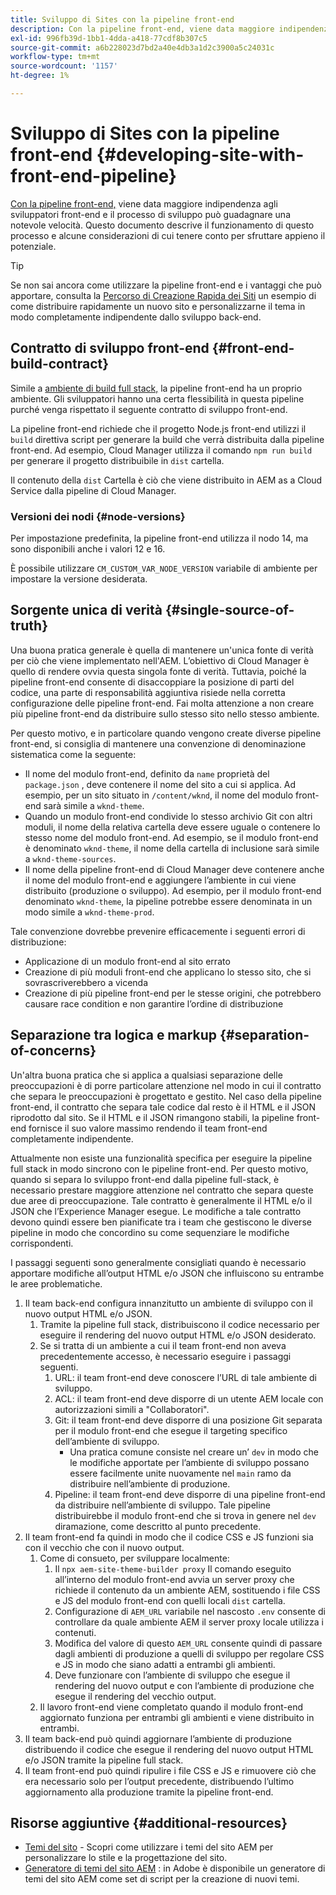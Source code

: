 ```yaml
---
title: Sviluppo di Sites con la pipeline front-end
description: Con la pipeline front-end, viene data maggiore indipendenza agli sviluppatori front-end e il processo di sviluppo può guadagnare una notevole velocità. Questo documento descrive alcune considerazioni particolari del processo di sviluppo front-end che devono essere fornite.
exl-id: 996fb39d-1bb1-4dda-a418-77cdf8b307c5
source-git-commit: a6b228023d7bd2a40e4db3a1d2c3900a5c24031c
workflow-type: tm+mt
source-wordcount: '1157'
ht-degree: 1%

---
```



# Sviluppo di Sites con la pipeline front-end {#developing-site-with-front-end-pipeline}

[Con la pipeline front-end,](/help/implementing/cloud-manager/configuring-pipelines/introduction-ci-cd-pipelines.md#front-end) viene data maggiore indipendenza agli sviluppatori front-end e il processo di sviluppo può guadagnare una notevole velocità. Questo documento descrive il funzionamento di questo processo e alcune considerazioni di cui tenere conto per sfruttare appieno il potenziale.

>[!TIP]
>
>Se non sai ancora come utilizzare la pipeline front-end e i vantaggi che può apportare, consulta la [Percorso di Creazione Rapida dei Siti](/help/journey-sites/quick-site/overview.md) un esempio di come distribuire rapidamente un nuovo sito e personalizzarne il tema in modo completamente indipendente dallo sviluppo back-end.

## Contratto di sviluppo front-end {#front-end-build-contract}

Simile a [ambiente di build full stack,](/help/implementing/cloud-manager/getting-access-to-aem-in-cloud/build-environment-details.md) la pipeline front-end ha un proprio ambiente. Gli sviluppatori hanno una certa flessibilità in questa pipeline purché venga rispettato il seguente contratto di sviluppo front-end.

La pipeline front-end richiede che il progetto Node.js front-end utilizzi il `build` direttiva script per generare la build che verrà distribuita dalla pipeline front-end. Ad esempio, Cloud Manager utilizza il comando `npm run build` per generare il progetto distribuibile in `dist` cartella.

Il contenuto della `dist` Cartella è ciò che viene distribuito in AEM as a Cloud Service dalla pipeline di Cloud Manager.

### Versioni dei nodi {#node-versions}

Per impostazione predefinita, la pipeline front-end utilizza il nodo 14, ma sono disponibili anche i valori 12 e 16.

È possibile utilizzare `CM_CUSTOM_VAR_NODE_VERSION` variabile di ambiente per impostare la versione desiderata.

## Sorgente unica di verità {#single-source-of-truth}

Una buona pratica generale è quella di mantenere un&#39;unica fonte di verità per ciò che viene implementato nell&#39;AEM. L’obiettivo di Cloud Manager è quello di rendere ovvia questa singola fonte di verità. Tuttavia, poiché la pipeline front-end consente di disaccoppiare la posizione di parti del codice, una parte di responsabilità aggiuntiva risiede nella corretta configurazione delle pipeline front-end. Fai molta attenzione a non creare più pipeline front-end da distribuire sullo stesso sito nello stesso ambiente.

Per questo motivo, e in particolare quando vengono create diverse pipeline front-end, si consiglia di mantenere una convenzione di denominazione sistematica come la seguente:

* Il nome del modulo front-end, definito da `name` proprietà del `package.json` , deve contenere il nome del sito a cui si applica. Ad esempio, per un sito situato in `/content/wknd`, il nome del modulo front-end sarà simile a `wknd-theme`.
* Quando un modulo front-end condivide lo stesso archivio Git con altri moduli, il nome della relativa cartella deve essere uguale o contenere lo stesso nome del modulo front-end. Ad esempio, se il modulo front-end è denominato `wknd-theme`, il nome della cartella di inclusione sarà simile a `wknd-theme-sources`.
* Il nome della pipeline front-end di Cloud Manager deve contenere anche il nome del modulo front-end e aggiungere l’ambiente in cui viene distribuito (produzione o sviluppo). Ad esempio, per il modulo front-end denominato `wknd-theme`, la pipeline potrebbe essere denominata in un modo simile a `wknd-theme-prod`.

Tale convenzione dovrebbe prevenire efficacemente i seguenti errori di distribuzione:

* Applicazione di un modulo front-end al sito errato
* Creazione di più moduli front-end che applicano lo stesso sito, che si sovrascriverebbero a vicenda
* Creazione di più pipeline front-end per le stesse origini, che potrebbero causare race condition e non garantire l’ordine di distribuzione

## Separazione tra logica e markup {#separation-of-concerns}

Un&#39;altra buona pratica che si applica a qualsiasi separazione delle preoccupazioni è di porre particolare attenzione nel modo in cui il contratto che separa le preoccupazioni è progettato e gestito. Nel caso della pipeline front-end, il contratto che separa tale codice dal resto è il HTML e il JSON riprodotto dal sito. Se il HTML e il JSON rimangono stabili, la pipeline front-end fornisce il suo valore massimo rendendo il team front-end completamente indipendente.

Attualmente non esiste una funzionalità specifica per eseguire la pipeline full stack in modo sincrono con le pipeline front-end. Per questo motivo, quando si separa lo sviluppo front-end dalla pipeline full-stack, è necessario prestare maggiore attenzione nel contratto che separa queste due aree di preoccupazione. Tale contratto è generalmente il HTML e/o il JSON che l’Experience Manager esegue. Le modifiche a tale contratto devono quindi essere ben pianificate tra i team che gestiscono le diverse pipeline in modo che concordino su come sequenziare le modifiche corrispondenti.

I passaggi seguenti sono generalmente consigliati quando è necessario apportare modifiche all’output HTML e/o JSON che influiscono su entrambe le aree problematiche.

1. Il team back-end configura innanzitutto un ambiente di sviluppo con il nuovo output HTML e/o JSON.
   1. Tramite la pipeline full stack, distribuiscono il codice necessario per eseguire il rendering del nuovo output HTML e/o JSON desiderato.
   1. Se si tratta di un ambiente a cui il team front-end non aveva precedentemente accesso, è necessario eseguire i passaggi seguenti.
      1. URL: il team front-end deve conoscere l’URL di tale ambiente di sviluppo.
      1. ACL: il team front-end deve disporre di un utente AEM locale con autorizzazioni simili a &quot;Collaboratori&quot;.
      1. Git: il team front-end deve disporre di una posizione Git separata per il modulo front-end che esegue il targeting specifico dell’ambiente di sviluppo.
         * Una pratica comune consiste nel creare un’ `dev` in modo che le modifiche apportate per l’ambiente di sviluppo possano essere facilmente unite nuovamente nel `main` ramo da distribuire nell’ambiente di produzione.
      1. Pipeline: il team front-end deve disporre di una pipeline front-end da distribuire nell’ambiente di sviluppo. Tale pipeline distribuirebbe il modulo front-end che si trova in genere nel `dev` diramazione, come descritto al punto precedente.
1. Il team front-end fa quindi in modo che il codice CSS e JS funzioni sia con il vecchio che con il nuovo output.
   1. Come di consueto, per sviluppare localmente:
      1. Il `npx aem-site-theme-builder proxy` Il comando eseguito all’interno del modulo front-end avvia un server proxy che richiede il contenuto da un ambiente AEM, sostituendo i file CSS e JS del modulo front-end con quelli locali `dist` cartella.
      1. Configurazione di `AEM_URL` variabile nel nascosto `.env` consente di controllare da quale ambiente AEM il server proxy locale utilizza i contenuti.
      1. Modifica del valore di questo `AEM_URL` consente quindi di passare dagli ambienti di produzione a quelli di sviluppo per regolare CSS e JS in modo che siano adatti a entrambi gli ambienti.
      1. Deve funzionare con l’ambiente di sviluppo che esegue il rendering del nuovo output e con l’ambiente di produzione che esegue il rendering del vecchio output.
   1. Il lavoro front-end viene completato quando il modulo front-end aggiornato funziona per entrambi gli ambienti e viene distribuito in entrambi.
1. Il team back-end può quindi aggiornare l’ambiente di produzione distribuendo il codice che esegue il rendering del nuovo output HTML e/o JSON tramite la pipeline full stack.
1. Il team front-end può quindi ripulire i file CSS e JS e rimuovere ciò che era necessario solo per l’output precedente, distribuendo l’ultimo aggiornamento alla produzione tramite la pipeline front-end.

## Risorse aggiuntive {#additional-resources}

* [Temi del sito](/help/sites-cloud/administering/site-creation/site-themes.md) - Scopri come utilizzare i temi del sito AEM per personalizzare lo stile e la progettazione del sito.
* [Generatore di temi del sito AEM](https://github.com/adobe/aem-site-theme-builder) : in Adobe è disponibile un generatore di temi del sito AEM come set di script per la creazione di nuovi temi.
